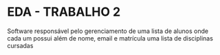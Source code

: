 # EDA - TRABALHO 2

  Software responsável pelo gerenciamento de uma lista de alunos onde cada um possui além de nome, email e matrícula uma lista de disciplinas cursadas
